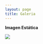 ```yaml
---
layout: page
title: Galeria
---
```


**Imagen Estática**


<img src="\assets\lib\image\github.png">
